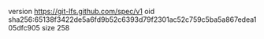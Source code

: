 version https://git-lfs.github.com/spec/v1
oid sha256:65138f3422de5a6fd9b52c6393d79f2301ac52c759c5ba5a867edea105dfc905
size 258

